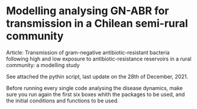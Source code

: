 # Modelling analysing GN-ABR for transmission in a Chilean semi-rural community 
Article: Transmission of gram-negative antibiotic-resistant bacteria following high and low exposure to antibiotic-resistance reservoirs in a rural community: a modelling study

See attached the pythin script, last update on the 28th of December, 2021.

Before running every single code analysing the disease dynamics, make sure you run again the first six boxes whith the packages to be used, and the initial conditions and functions to be used.
